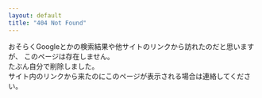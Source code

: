 ```yaml
---
layout: default 
title: "404 Not Found"
---
```


おそらくGoogleとかの検索結果や他サイトのリンクから訪れたのだと思いますが、
このページは存在しません。  
たぶん自分で削除しました。  
サイト内のリンクから来たのにこのページが表示される場合は連絡してください。